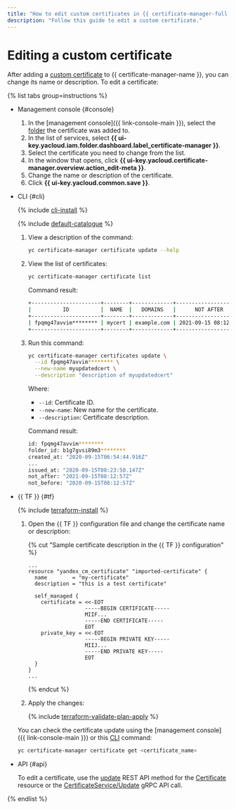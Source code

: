 ```yaml
---
title: "How to edit custom certificates in {{ certificate-manager-full-name }}"
description: "Follow this guide to edit a custom certificate."
---
```


# Editing a custom certificate

After adding a [custom certificate](../../concepts/imported-certificate.md) to {{ certificate-manager-name }}, you can change its name or description. To edit a certificate:

{% list tabs group=instructions %}

- Management console {#console}

   1. In the [management console]({{ link-console-main }}), select the [folder](../../../resource-manager/concepts/resources-hierarchy.md#folder) the certificate was added to.
   1. In the list of services, select **{{ ui-key.yacloud.iam.folder.dashboard.label_certificate-manager }}**.
   1. Select the certificate you need to change from the list.
   1. In the window that opens, click **{{ ui-key.yacloud.certificate-manager.overview.action_edit-meta }}**.
   1. Change the name or description of the certificate.
   1. Click **{{ ui-key.yacloud.common.save }}**.

- CLI {#cli}

   {% include [cli-install](../../../_includes/cli-install.md) %}

   {% include [default-catalogue](../../../_includes/default-catalogue.md) %}

   1. View a description of the command:

      ```bash
      yc certificate-manager certificate update --help
      ```

   1. View the list of certificates:

      ```bash
      yc certificate-manager certificate list
      ```

      Command result:

      ```bash
      +----------------------+--------+-------------+---------------------+----------+--------+
      |          ID          |  NAME  |   DOMAINS   |      NOT AFTER      |   TYPE   | STATUS |
      +----------------------+--------+-------------+---------------------+----------+--------+
      | fpqmg47avvim******** | mycert | example.com | 2021-09-15 08:12:57 | IMPORTED | ISSUED |
      +----------------------+--------+-------------+---------------------+----------+--------+
      ```

   1. Run this command:

      ```bash
      yc certificate-manager certificates update \
        --id fpqmg47avvim******** \
        --new-name myupdatedcert \
        --description "description of myupdatedcert"
      ```

      Where:
      * `--id`: Certificate ID.
      * `--new-name`: New name for the certificate.
      * `--description`: Certificate description.

      Command result:

      ```bash
      id: fpqmg47avvim********
      folder_id: b1g7gvsi89m3********
      created_at: "2020-09-15T06:54:44.916Z"
      ...
      issued_at: "2020-09-15T08:23:50.147Z"
      not_after: "2021-09-15T08:12:57Z"
      not_before: "2020-09-15T08:12:57Z"
      ```

- {{ TF }} {#tf}

   {% include [terraform-install](../../../_includes/terraform-install.md) %}

   1. Open the {{ TF }} configuration file and change the certificate name or description:

      {% cut "Sample certificate description in the {{ TF }} configuration" %}

      ```
      ...
      resource "yandex_cm_certificate" "imported-certificate" {
        name        = "my-certificate"
        description = "this is a test certificate"

        self_managed {
          certificate = <<-EOT
                        -----BEGIN CERTIFICATE-----
                        MIIF...
                        -----END CERTIFICATE-----
                        EOT
          private_key = <<-EOT
                        -----BEGIN PRIVATE KEY-----
                        MIIJ...
                        -----END PRIVATE KEY-----
                        EOT
        }
      }
      ...
      ```

      {% endcut %}

   1. Apply the changes:

      {% include [terraform-validate-plan-apply](../../../_tutorials/terraform-validate-plan-apply.md) %}

   You can check the certificate update using the [management console]({{ link-console-main }}) or this [CLI](../../../cli/quickstart.md) command:

   ```bash
   yc certificate-manager certificate get <certificate_name>
   ```

- API {#api}

   To edit a certificate, use the [update](../../api-ref/Certificate/update.md) REST API method for the [Certificate](../../api-ref/Certificate/) resource or the [CertificateService/Update](../../api-ref/grpc/certificate_service.md#Update) gRPC API call.

{% endlist %}